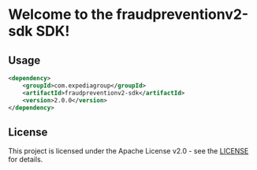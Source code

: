 # Welcome to the fraudpreventionv2-sdk SDK!

## Usage
```xml
<dependency>
    <groupId>com.expediagroup</groupId>
    <artifactId>fraudpreventionv2-sdk</artifactId>
    <version>2.0.0</version>
</dependency>
```

## License

This project is licensed under the Apache License v2.0 - see the [LICENSE](LICENSE) for details.
